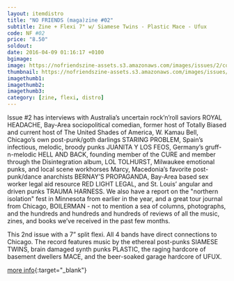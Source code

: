```yaml
---
layout: itemdistro
title: "NO FRIENDS (maga)zine #02"
subtitle: Zine + Flexi 7" w/ Siamese Twins - Plastic Mace - Ufux
code: NF #02
price: "8.50"
soldout:
date: 2016-04-09 01:16:17 +0100
bgimage:
image: https://nofriendszine-assets.s3.amazonaws.com/images/issues/2/cover.jpg
thumbnail: https://nofriendszine-assets.s3.amazonaws.com/images/issues/2/cover.jpg
imagethumb1:
imagethumb2:
imagethumb3:
category: [zine, flexi, distro]
---
```


Issue #2 has interviews with Australia’s uncertain rock’n’roll saviors ROYAL HEADACHE, Bay-Area sociopolitical comedian, former host of Totally Biased and current host of The United Shades of America, W. Kamau Bell, Chicago’s own post-punk/goth darlings STARING PROBLEM, Spain’s infectious, melodic, broody punks JUANITA Y LOS FEOS, Germany’s gruff-n-melodic HELL AND BACK, founding member of the CURE and member through the Disintegration album, LOL TOLHURST, Milwaukee emotional punks, and local scene workhorses Marcy, Macedonia’s favorite post-punk/dance anarchists BERNAY’S PROPAGANDA, Bay-Area based sex worker legal aid resource RED LIGHT LEGAL, and St. Louis’ angular and driven punks TRAUMA HARNESS. We also have a report on the "northern isolation" fest in Minnesota from earlier in the year, and a great tour journal from Chicago, BOILERMAN - not to mention a sea of columns, photographs, and the hundreds and hundreds and hundreds of reviews of all the music, zines, and books we’ve received in the past few months. 

This 2nd issue with a 7” split flexi. All 4 bands have direct connections to Chicago. The record features music by the ethereal post-punks SIAMESE TWINS, brain damaged synth punks PLASTIC, the raging hardcore of basement dwellers MACE, and the beer-soaked garage hardcore of UFUX.


[more info](https://nofriendszine.com){:target="_blank"}